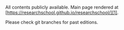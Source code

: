 All contents publicly available. Main page rendered at [https://researchschool.github.io/researchschool/][1].

Please check git branches for past editions.


[1]: https://researchschool.github.io/researchschool/

